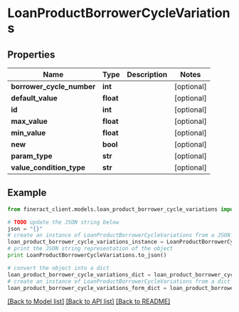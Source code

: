# LoanProductBorrowerCycleVariations


## Properties

Name | Type | Description | Notes
------------ | ------------- | ------------- | -------------
**borrower_cycle_number** | **int** |  | [optional] 
**default_value** | **float** |  | [optional] 
**id** | **int** |  | [optional] 
**max_value** | **float** |  | [optional] 
**min_value** | **float** |  | [optional] 
**new** | **bool** |  | [optional] 
**param_type** | **str** |  | [optional] 
**value_condition_type** | **str** |  | [optional] 

## Example

```python
from fineract_client.models.loan_product_borrower_cycle_variations import LoanProductBorrowerCycleVariations

# TODO update the JSON string below
json = "{}"
# create an instance of LoanProductBorrowerCycleVariations from a JSON string
loan_product_borrower_cycle_variations_instance = LoanProductBorrowerCycleVariations.from_json(json)
# print the JSON string representation of the object
print LoanProductBorrowerCycleVariations.to_json()

# convert the object into a dict
loan_product_borrower_cycle_variations_dict = loan_product_borrower_cycle_variations_instance.to_dict()
# create an instance of LoanProductBorrowerCycleVariations from a dict
loan_product_borrower_cycle_variations_form_dict = loan_product_borrower_cycle_variations.from_dict(loan_product_borrower_cycle_variations_dict)
```
[[Back to Model list]](../README.md#documentation-for-models) [[Back to API list]](../README.md#documentation-for-api-endpoints) [[Back to README]](../README.md)



